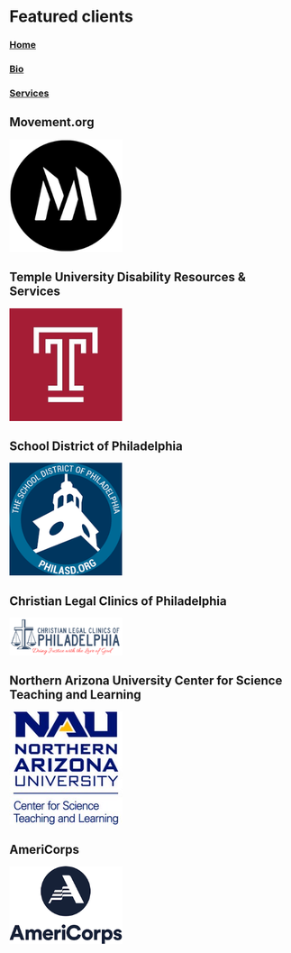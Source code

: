 # Featured clients

### [Home](/README.md)
### [Bio](/Bio.md)
### [Services](/Services.md)

## Movement.org

<img src="movement logo.jpg" alt="Movement.org logo" width="200"/>

## Temple University Disability Resources & Services

<img src="Temple Logo.jpg" alt="Temple University logo" width="200"/>

## School District of Philadelphia

<img src="sdop logo.png" alt="School District of Philadelphia logo" width="200"/>

## Christian Legal Clinics of Philadelphia

<img src="clcp logo.png" alt="Christian Legal Clinics of Philadelphia logo" width="200"/>

## Northern Arizona University Center for Science Teaching and Learning

<img src="nau cstl logo.jpeg" alt="NAU CSTL logo" width="200"/>

## AmeriCorps

<img src="americorps logo.png" alt="AmeriCorps logo" width="200"/>


